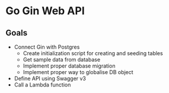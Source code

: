 # Go Gin Web API

## Goals

- Connect Gin with Postgres
  - Create initialization script for creating and seeding tables
  - Get sample data from database
  - Implement proper database migration
  - Implement proper way to globalise DB object
- Define API using Swagger v3
- Call a Lambda function